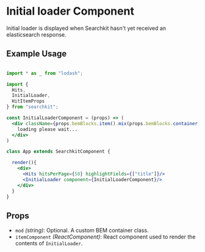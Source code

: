 # Initial loader Component
Initial loader is displayed when Searchkit hasn't yet received an elasticsearch response.

## Example Usage

```jsx

import * as _ from "lodash";

import {
  Hits,
  InitialLoader,
  HitItemProps
} from "searchkit";

const InitialLoaderComponent = (props) => (
  <div className={props.bemBlocks.item().mix(props.bemBlocks.container("item"))}>
    loading please wait...
  </div>
)

class App extends SearchkitComponent {

  render(){
    <div>
      <Hits hitsPerPage={50} highlightFields={["title"]}/>
      <InitialLoader component={InitialLoaderComponent}/>
    </div>
  }
}
```

## Props
- `mod` *(string)*: Optional. A custom BEM container class.
- `itemComponent` *(ReactComponent)*: React component used to render the contents of `InitialLoader`.

